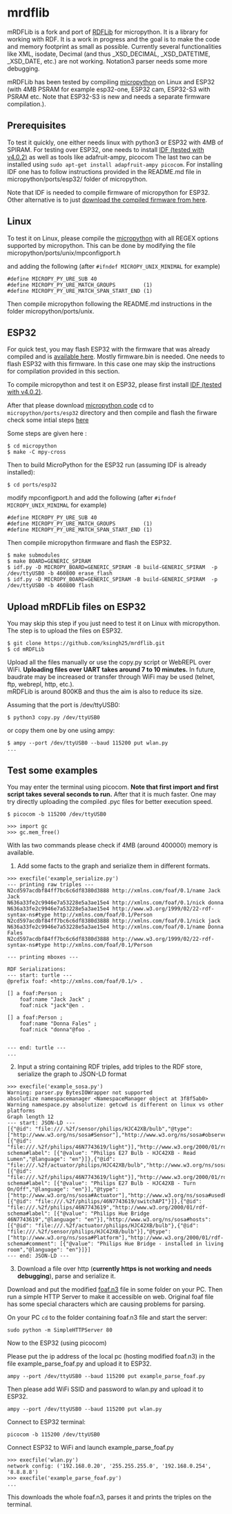 # mrdflib
mRDFLib is a fork and port of [RDFLib](https://github.com/RDFLib/rdflib) for micropython. It is a library for working with RDF. 
It is a work in progress and the goal is to make the code and memory footprint as small as possible. 
Currently several functionalities like XML, isodate, Decimal (and thus _XSD_DECIMAL, _XSD_DATETIME, _XSD_DATE, etc.) are not working. Notation3 parser needs some more debugging.

mRDFLib has been tested by compiling [micropython](https://github.com/micropython/micropython) on Linux and ESP32 (with 4MB PSRAM for example esp32-one, ESP32 cam, ESP32-S3 with PSRAM etc. Note that ESP32-S3 is new and needs a separate firmware compilation.).

## Prerequisites
To test it quickly, one either needs linux with python3 or ESP32 with 4MB of SPIRAM. 
For testing over ESP32, one needs to install [IDF (tested with v4.0.2)](https://github.com/espressif/esp-idf) as well as tools like adafruit-ampy, picocom The last two can be installed using `sudo apt-get install adapfruit-ampy picocom`. For installing IDF one has to follow instructions provided in the README.md file in micropython/ports/esp32/ folder of micropython.

Note that IDF is needed to compile firmware of micropython for ESP32. 
Other alternative is to just [download the compiled firmware from here](https://github.com/ksingh25/Files).

## Linux 
To test it on Linux, please compile the [micropython](https://github.com/micropython/micropython) with all REGEX options supported by micropython. This can be done by modifying the file micropython/ports/unix/mpconfigport.h

and adding the following (after `#ifndef MICROPY_UNIX_MINIMAL` for example)

```
#define MICROPY_PY_URE_SUB 40
#define MICROPY_PY_URE_MATCH_GROUPS         (1)
#define MICROPY_PY_URE_MATCH_SPAN_START_END (1)
```
Then compile micropython following the README.md instructions in the folder micropython/ports/unix.

## ESP32
For quick test, you may flash ESP32 with the firmware that was already compiled and is [available here](https://github.com/ksingh25/Files). Mostly firmware.bin is needed. One needs to flash ESP32 with this firmware. In this case one may skip the instructions 
for compilation provided in this section.

To compile micropython and test it on ESP32, please first install [IDF (tested with v4.0.2)](https://github.com/espressif/esp-idf).

After that please download [micropython code](https://github.com/micropython/micropython) 
cd to `micropython/ports/esp32` directory and then compile and flash the firware
check some intial steps [here](https://github.com/micropython/micropython/tree/master/ports/esp32/README.md)

Some steps are given here :
```
$ cd micropython
$ make -C mpy-cross
```

Then to build MicroPython for the ESP32 run (assuming IDF is already installed):

```
$ cd ports/esp32
```
modify mpconfigport.h and add the following (after `#ifndef MICROPY_UNIX_MINIMAL` for example)

```
#define MICROPY_PY_URE_SUB 40
#define MICROPY_PY_URE_MATCH_GROUPS         (1)
#define MICROPY_PY_URE_MATCH_SPAN_START_END (1)
```

Then compile micropython firmware and flash the ESP32.

```
$ make submodules
$ make BOARD=GENERIC_SPIRAM
$ idf.py -D MICROPY_BOARD=GENERIC_SPIRAM -B build-GENERIC_SPIRAM  -p /dev/ttyUSB0 -b 460800 erase_flash
$ idf.py -D MICROPY_BOARD=GENERIC_SPIRAM -B build-GENERIC_SPIRAM  -p /dev/ttyUSB0 -b 460800 flash
```

## Upload mRDFLib files on ESP32
You may skip this step if you just need to test it on Linux with micropython.
The step is to upload the files on ESP32. 
```
$ git clone https://github.com/ksingh25/mrdflib.git
$ cd mRDFLib
```
Upload all the files manually or use the copy.py script or WebREPL over WiFi. 
**Uploading files over UART takes around 7 to 10 minutes.** In future, baudrate may be increased or 
transfer through WiFi may be used (telnet, ftp, webrepl, http, etc.).  
mRDFLib is around 800KB and thus the aim is also to reduce its size.

Assuming that the port is /dev/ttyUSB0:

`$ python3 copy.py /dev/ttyUSB0`

or copy them one by one using ampy:
```
$ ampy --port /dev/ttyUSB0 --baud 115200 put wlan.py
...
```


## Test some examples
You may enter the terminal using picocom.
**Note that first import and first script takes several seconds to run.**
After that it is much faster.
One may try directly uploading the compiled .pyc files for better execution speed.

```
$ picocom -b 115200 /dev/ttyUSB0

>>> import gc
>>> gc.mem_free()
```

With las two commands please check if 4MB (around 400000) memory is available.

1. Add some facts to the graph and serialize them in different formats.
```
>>> execfile('example_serialize.py')
--- printing raw triples ---
N2cd597acdbf84ff7bc6c6df8380d3888 http://xmlns.com/foaf/0.1/name Jack Jack
N636a33fe2c9946e7a53228e5a3ae15e4 http://xmlns.com/foaf/0.1/nick donna
N636a33fe2c9946e7a53228e5a3ae15e4 http://www.w3.org/1999/02/22-rdf-syntax-ns#type http://xmlns.com/foaf/0.1/Person
N2cd597acdbf84ff7bc6c6df8380d3888 http://xmlns.com/foaf/0.1/nick jack
N636a33fe2c9946e7a53228e5a3ae15e4 http://xmlns.com/foaf/0.1/name Donna Fales
N2cd597acdbf84ff7bc6c6df8380d3888 http://www.w3.org/1999/02/22-rdf-syntax-ns#type http://xmlns.com/foaf/0.1/Person

--- printing mboxes ---

RDF Serializations:
--- start: turtle ---
@prefix foaf: <http://xmlns.com/foaf/0.1/> .

[] a foaf:Person ;
    foaf:name "Jack Jack" ;
    foaf:nick "jack"@en .

[] a foaf:Person ;
    foaf:name "Donna Fales" ;
    foaf:nick "donna"@foo .


--- end: turtle ---
...
```

2. Input a string containing RDF triples, add triples to the RDF store, serialize the graph to JSON-LD format 

```
>>> execfile('example_sosa.py')
Warning: parser.py BytesIOWrapper not supported
absolutize namespacemanager <NamespaceManager object at 3f8f5ab0>
Warning namespace.py absolutize: getcwd is different on linux vs other platforms
Graph length 12
--- start: JSON-LD ---
[{"@id": "file:///.%2f/sensor/philips/HJC42XB/bulb","@type": ["http://www.w3.org/ns/sosa#Sensor"],"http://www.w3.org/ns/sosa#observes": [{"@id": "file:///.%2f/philips/46N7743619/light"}],"http://www.w3.org/2000/01/rdf-schema#label": [{"@value": "Philips E27 Bulb - HJC42XB - Read Lumen","@language": "en"}]},{"@id": "file:///.%2f/actuator/philips/HJC42XB/bulb","http://www.w3.org/ns/sosa#actsOnProperty": [{"@id": "file:///.%2f/philips/46N7743619/light"}],"http://www.w3.org/2000/01/rdf-schema#label": [{"@value": "Philips E27 Bulb - HJC42XB - Turn On/Off","@language": "en"}],"@type": ["http://www.w3.org/ns/sosa#Actuator"],"http://www.w3.org/ns/sosa#usedProcedure": [{"@id": "file:///.%2f/philips/46N7743619/switchAPI"}]},{"@id": "file:///.%2f/philips/46N7743619","http://www.w3.org/2000/01/rdf-schema#label": [{"@value": "Philips Hue Bridge 46N7743619","@language": "en"}],"http://www.w3.org/ns/sosa#hosts": [{"@id": "file:///.%2f/actuator/philips/HJC42XB/bulb"},{"@id": "file:///.%2f/sensor/philips/HJC42XB/bulb"}],"@type": ["http://www.w3.org/ns/sosa#Platform"],"http://www.w3.org/2000/01/rdf-schema#comment": [{"@value": "Philips Hue Bridge - installed in living room","@language": "en"}]}]
--- end: JSON-LD ---
```


3. Download a file over http (**currently https is not working and needs debugging**), parse and serialize it.

Download and put the modified [foaf.n3](https://raw.githubusercontent.com/ksingh25/Files/main/foaf.n3) file in some folder on your PC. Then run a simple HTTP Server to make it accessible on web. Original foaf file has some special characters which are causing problems for parsing.

On your PC `cd` to the folder containing foaf.n3 file and start the server:

`sudo python -m SimpleHTTPServer 80`

Now to the ESP32 (using picocom)

Please put the ip address of the local pc (hosting modified foaf.n3) in the file example_parse_foaf.py and upload it to ESP32.

`ampy --port /dev/ttyUSB0 --baud 115200 put example_parse_foaf.py`

Then please add WiFi SSID and password to wlan.py and upload it to ESP32.

`ampy --port /dev/ttyUSB0 --baud 115200 put wlan.py`

Connect to ESP32 terminal:

`picocom -b 115200 /dev/ttyUSB0`

Connect ESP32 to WiFi and launch example_parse_foaf.py
```
>>> execfile('wlan.py')
network config: ('192.168.0.20', '255.255.255.0', '192.168.0.254', '8.8.8.8')
>>> execfile('example_parse_foaf.py')
...
```
This downloads the whole foaf.n3, parses it and prints the triples on the terminal.

